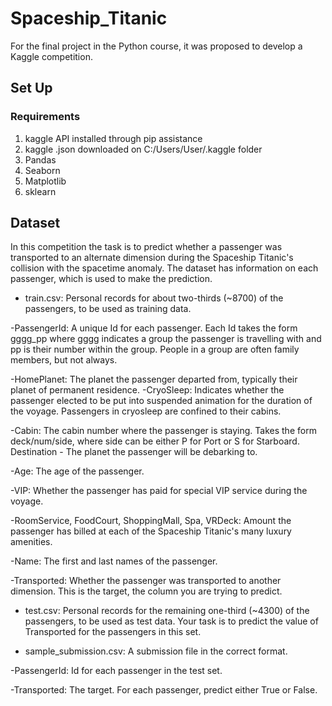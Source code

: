 # Spaceship_Titanic
For the final project in the Python course, it was proposed to develop a Kaggle competition.

## Set Up
### Requirements
1. kaggle API installed through pip assistance
2. kaggle .json downloaded on C:/Users/User/.kaggle folder
3. Pandas
4. Seaborn
5. Matplotlib
6. sklearn
## Dataset
In this competition the task is to predict whether a passenger was transported to an alternate dimension during the Spaceship Titanic's collision with the spacetime anomaly. The dataset has information on each passenger, which is used to make the prediction.

- train.csv: Personal records for about two-thirds (~8700) of the passengers, to be used as training data.

-PassengerId: A unique Id for each passenger. Each Id takes the form gggg_pp where gggg indicates a group the passenger is travelling with and pp is their number within the group. People in a group are often family members, but not always.

-HomePlanet: The planet the passenger departed from, typically their planet of permanent residence.
-CryoSleep: Indicates whether the passenger elected to be put into suspended animation for the duration of the voyage. Passengers in cryosleep are confined to their cabins.

-Cabin: The cabin number where the passenger is staying. Takes the form deck/num/side, where side can be either P for Port or S for Starboard.
Destination - The planet the passenger will be debarking to.

-Age: The age of the passenger.

-VIP: Whether the passenger has paid for special VIP service during the voyage.

-RoomService, FoodCourt, ShoppingMall, Spa, VRDeck: Amount the passenger has billed at each of the Spaceship Titanic's many luxury amenities.

-Name: The first and last names of the passenger.

-Transported: Whether the passenger was transported to another dimension. This is the target, the column you are trying to predict.

- test.csv: Personal records for the remaining one-third (~4300) of the passengers, to be used as test data. Your task is to predict the value of Transported for the passengers in this set.

- sample_submission.csv: A submission file in the correct format.

-PassengerId: Id for each passenger in the test set.

-Transported: The target. For each passenger, predict either True or False.

